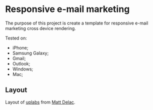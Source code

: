 # Responsive e-mail marketing

The purpose of this project is create a template for responsive e-mail marketing cross device rendering.

Tested on:

-   iPhone;
-   Samsung Galaxy;
-   Gmail;
-   Outlook;
-   Windows;
-   Mac;

## Layout

Layout of [uplabs](https://www.uplabs.com/posts/12-responsive-email-templates) from [Matt Delac](https://www.uplabs.com/matt).
